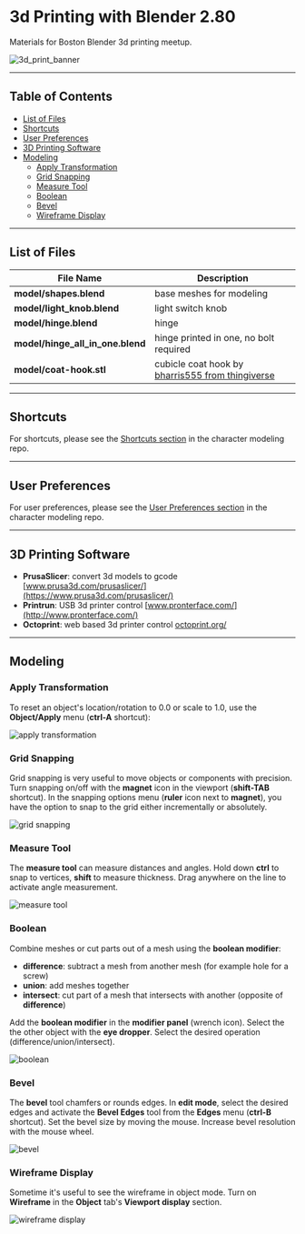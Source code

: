 # 3d Printing with Blender 2.80

Materials for Boston Blender 3d printing meetup.

![3d_print_banner](images/3d_print_banner.jpg)

---

## Table of Contents

* [List of Files](#List-of-Files)
* [Shortcuts](#Shortcuts)
* [User Preferences](#User-Preferences)
* [3D Printing Software](#3D-Printing-Software)
* [Modeling](#Modeling)
  * [Apply Transformation](#Apply-Transformation)
  * [Grid Snapping](#Grid-Snapping)
  * [Measure Tool](#Measure-Tool)
  * [Boolean](#Boolean)
  * [Bevel](#Bevel)
  * [Wireframe Display](#Wireframe-Display)
---

## List of Files

| File Name | Description |
| --- | --- |
| **model/shapes.blend** | base meshes for modeling |
| **model/light_knob.blend** | light switch knob |
| **model/hinge.blend** | hinge |
| **model/hinge_all_in_one.blend** | hinge printed in one, no bolt required|
| **model/coat-hook.stl** | cubicle coat hook by [bharris555 from thingiverse](https://www.thingiverse.com/thing:3772435) |

---

## Shortcuts

For shortcuts, please see the [Shortcuts section](https://github.com/lajos/boston-blender-character-modeling#Shortcuts) in the character modeling repo.

---

## User Preferences

For user preferences, please see the [User Preferences section](https://github.com/lajos/boston-blender-character-modeling#User-Preferences) in the character modeling repo.

---

## 3D Printing Software

* **PrusaSlicer**: convert 3d models to gcode [www.prusa3d.com/prusaslicer/](https://www.prusa3d.com/prusaslicer/)
* **Printrun**: USB 3d printer control [www.pronterface.com/](http://www.pronterface.com/)
* **Octoprint**: web based 3d printer control [octoprint.org/](https://octoprint.org/)

---

## Modeling


### Apply Transformation

To reset an object's location/rotation to 0.0 or scale to 1.0, use the **Object/Apply** menu (**ctrl-A** shortcut):

![apply transformation](images/apply_location_scale.gif)

### Grid Snapping

Grid snapping is very useful to move objects or components with precision. Turn snapping on/off with the **magnet** icon in the viewport (**shift-TAB** shortcut). In the snapping options menu (**ruler** icon next to **magnet**), you have the option to snap to the grid either incrementally or absolutely.

![grid snapping](images/grid_snapping.gif)

### Measure Tool

The **measure tool** can measure distances and angles. Hold down **ctrl** to snap to vertices, **shift** to measure thickness. Drag anywhere on the line to activate angle measurement.

![measure tool](images/measure_tool.gif)

### Boolean

Combine meshes or cut parts out of a mesh using the **boolean modifier**:

* **difference**: subtract a mesh from another mesh (for example hole for a screw)
* **union**: add meshes together
* **intersect**: cut part of a mesh that intersects with another (opposite of **difference**)

Add the **boolean modifier** in the **modifier panel** (wrench icon). Select the the other object with the **eye dropper**. Select the desired operation (difference/union/intersect).

![boolean](images/boolean.gif)

### Bevel

The **bevel** tool chamfers or rounds edges. In **edit mode**, select the desired edges and activate the **Bevel Edges** tool from the **Edges** menu (**ctrl-B** shortcut). Set the  bevel size by moving the mouse. Increase bevel resolution with the mouse wheel.

![bevel](images/bevel.gif)

### Wireframe Display

Sometime it's useful to see the wireframe in object mode. Turn on **Wireframe** in the **Object** tab's **Viewport display** section.

![wireframe display](images/wireframe_display.gif)



